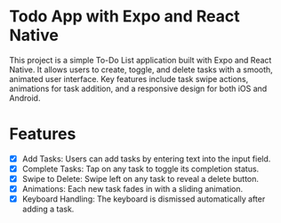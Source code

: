# Todo App with Expo and React Native

This project is a simple To-Do List application built with Expo and React Native. It allows users to create, toggle, and delete tasks with a smooth, animated user interface. Key features include task swipe actions, animations for task addition, and a responsive design for both iOS and Android.

# Features

- [x] Add Tasks: Users can add tasks by entering text into the input field.
- [x] Complete Tasks: Tap on any task to toggle its completion status.
- [x] Swipe to Delete: Swipe left on any task to reveal a delete button.
- [x] Animations: Each new task fades in with a sliding animation.
- [x] Keyboard Handling: The keyboard is dismissed automatically after adding a task.
